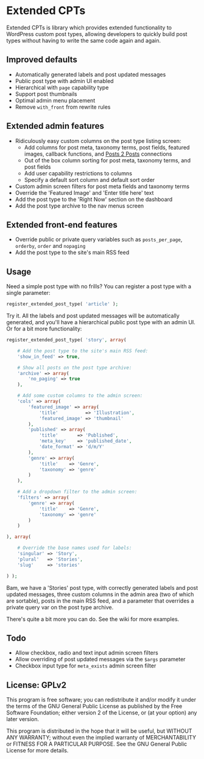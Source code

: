 # Extended CPTs #

Extended CPTs is library which provides extended functionality to WordPress custom post types, allowing developers to quickly build post types without having to write the same code again and again.

## Improved defaults ##

 * Automatically generated labels and post updated messages
 * Public post type with admin UI enabled
 * Hierarchical with `page` capability type
 * Support post thumbnails
 * Optimal admin menu placement
 * Remove `with_front` from rewrite rules

## Extended admin features ##

 * Ridiculously easy custom columns on the post type listing screen:
    * Add columns for post meta, taxonomy terms, post fields, featured images, callback functions, and [Posts 2 Posts](http://wordpress.org/plugins/posts-to-posts/) connections
    * Out of the box column sorting for post meta, taxonomy terms, and post fields
    * Add user capability restrictions to columns
    * Specify a default sort column and default sort order
 * Custom admin screen filters for post meta fields and taxonomy terms
 * Override the 'Featured Image' and 'Enter title here' text
 * Add the post type to the 'Right Now' section on the dashboard
 * Add the post type archive to the nav menus screen

## Extended front-end features ##

 * Override public or private query variables such as `posts_per_page`, `orderby`, `order` and `nopaging`
 * Add the post type to the site's main RSS feed

## Usage ##

Need a simple post type with no frills? You can register a post type with a single parameter:

```php
register_extended_post_type( 'article' );
```

Try it. All the labels and post updated messages will be automatically generated, and you'll have a hierarchical public post type with an admin UI. Or for a bit more functionality:

```php
register_extended_post_type( 'story', array(

	# Add the post type to the site's main RSS feed:
	'show_in_feed' => true,

	# Show all posts on the post type archive:
	'archive' => array(
		'no_paging' => true
	),

	# Add some custom columns to the admin screen:
	'cols' => array(
		'featured_image' => array(
			'title'          => 'Illustration',
			'featured_image' => 'thumbnail'
		),
		'published' => array(
			'title'       => 'Published',
			'meta_key'    => 'published_date',
			'date_format' => 'd/m/Y'
		),
		'genre' => array(
			'title'    => 'Genre',
			'taxonomy' => 'genre'
		)
	),

	# Add a dropdown filter to the admin screen:
	'filters' => array(
		'genre' => array(
			'title'    => 'Genre',
			'taxonomy' => 'genre'
		)
	)

), array(

	# Override the base names used for labels:
	'singular' => 'Story',
	'plural'   => 'Stories',
	'slug'     => 'stories'

) );
```

Bam, we have a 'Stories' post type, with correctly generated labels and post updated messages, three custom columns in the admin area (two of which are sortable), posts in the main RSS feed, and a parameter that overrides a private query var on the post type archive.

There's quite a bit more you can do. See the wiki for more examples.

## Todo ##

 * Allow checkbox, radio and text input admin screen filters
 * Allow overriding of post updated messages via the `$args` parameter
 * Checkbox input type for `meta_exists` admin screen filter

## License: GPLv2 ##

This program is free software; you can redistribute it and/or modify
it under the terms of the GNU General Public License as published by
the Free Software Foundation; either version 2 of the License, or
(at your option) any later version.

This program is distributed in the hope that it will be useful,
but WITHOUT ANY WARRANTY; without even the implied warranty of
MERCHANTABILITY or FITNESS FOR A PARTICULAR PURPOSE.  See the
GNU General Public License for more details.
